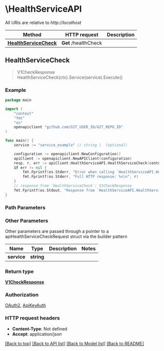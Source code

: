 # \HealthServiceAPI

All URIs are relative to *http://localhost*

Method | HTTP request | Description
------------- | ------------- | -------------
[**HealthServiceCheck**](HealthServiceAPI.md#HealthServiceCheck) | **Get** /healthCheck | 



## HealthServiceCheck

> V1CheckResponse HealthServiceCheck(ctx).Service(service).Execute()



### Example

```go
package main

import (
    "context"
    "fmt"
    "os"
    openapiclient "github.com/GIT_USER_ID/GIT_REPO_ID"
)

func main() {
    service := "service_example" // string |  (optional)

    configuration := openapiclient.NewConfiguration()
    apiClient := openapiclient.NewAPIClient(configuration)
    resp, r, err := apiClient.HealthServiceAPI.HealthServiceCheck(context.Background()).Service(service).Execute()
    if err != nil {
        fmt.Fprintf(os.Stderr, "Error when calling `HealthServiceAPI.HealthServiceCheck``: %v\n", err)
        fmt.Fprintf(os.Stderr, "Full HTTP response: %v\n", r)
    }
    // response from `HealthServiceCheck`: V1CheckResponse
    fmt.Fprintf(os.Stdout, "Response from `HealthServiceAPI.HealthServiceCheck`: %v\n", resp)
}
```

### Path Parameters



### Other Parameters

Other parameters are passed through a pointer to a apiHealthServiceCheckRequest struct via the builder pattern


Name | Type | Description  | Notes
------------- | ------------- | ------------- | -------------
 **service** | **string** |  | 

### Return type

[**V1CheckResponse**](V1CheckResponse.md)

### Authorization

[OAuth2](../README.md#OAuth2), [ApiKeyAuth](../README.md#ApiKeyAuth)

### HTTP request headers

- **Content-Type**: Not defined
- **Accept**: application/json

[[Back to top]](#) [[Back to API list]](../README.md#documentation-for-api-endpoints)
[[Back to Model list]](../README.md#documentation-for-models)
[[Back to README]](../README.md)

